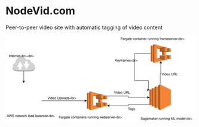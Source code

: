 # NodeVid.com
Peer-to-peer video site with automatic tagging of video content

![Architecture Diagram](/Architecture_Diagram.svg)

